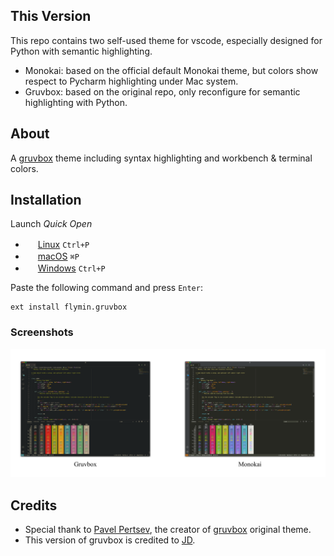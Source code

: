 ## This Version

This repo contains two self-used theme for vscode, especially designed for Python with semantic highlighting.

- Monokai: based on the official default Monokai theme, but colors show respect to Pycharm highlighting  under Mac system.
- Gruvbox: based on the original repo, only reconfigure for semantic highlighting with Python.


## About

A [gruvbox](https://github.com/morhetz/gruvbox) theme including syntax highlighting and workbench & terminal colors.

## Installation

Launch *Quick Open*

  - <img src="https://www.kernel.org/theme/images/logos/favicon.png" width=16 height=16/> <a href="https://code.visualstudio.com/shortcuts/keyboard-shortcuts-linux.pdf">Linux</a> `Ctrl+P`
  - <img src="https://developer.apple.com/favicon.ico" width=16 height=16/> <a href="https://code.visualstudio.com/shortcuts/keyboard-shortcuts-macos.pdf">macOS</a> `⌘P`
  - <img src="https://www.microsoft.com/favicon.ico" width=16 height=16/> <a href="https://code.visualstudio.com/shortcuts/keyboard-shortcuts-windows.pdf">Windows</a> `Ctrl+P`

Paste the following command and press `Enter`:

```
ext install flymin.gruvbox
```

### Screenshots

![screenshots](https://github.com/flymin/vscode-theme-gruvbox/raw/master/images/screenshots.png)

## Credits

- Special thank to [Pavel Pertsev](https://github.com/morhetz), the creator of [gruvbox](https://github.com/morhetz/gruvbox) original theme.
- This version of gruvbox is credited to [JD](https://github.com/jdinhify).

